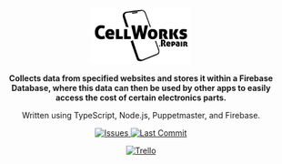 <p align="center">
  <a align="center" href='portal.cellworksrepair.com'/>
    <img src="logo.svg" width="35%" />
  </a>
</p>

<p align="center">
    <b>Collects data from specified websites and stores it within a Firebase Database, where this data can then be used by other apps to easily access the cost of certain electronics parts.</b>
</p>

<p align="center">
    Written using TypeScript, Node.js, Puppetmaster, and Firebase.
</p>

<p align="center">
    <a href="https://github.com/Cellworks/Cellworks-Portal-Data-Collector/issues" target="_blank">
        <img src="https://img.shields.io/github/issues/Cellworks/Cellworks-Portal-Data-Collector?color=red&style=for-the-badge" alt="Issues"/>
    </a>
    <a href="https://github.com/Cellworks/Cellworks-Portal-Data-Collector/commits" target="_blank">
        <img src="https://img.shields.io/github/last-commit/Cellworks/Cellworks-Portal-Data-Collector?color=darkgreen&style=for-the-badge" alt="Last Commit"/>
    </a>
</p>

<p align="center">
    <a href="https://trello.com/b/aX4blrLy/cellworks-portal-data-collector" target="_blank">
        <img src="https://img.shields.io/badge/-Trello-blue?logo=trello&style=for-the-badge" alt="Trello">
    </a>
</p>
